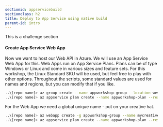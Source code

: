```yaml
---
sectionid: appservicebuild
sectionclass: h2
title: Deploy to App Service using native build
parent-id: intro
---
```


This is a challenge section


#### Create App Service Web App

Now we want to host our Web API in Azure. We will use an App Service Web App for this. Web Apps run on App Service Plans. Plans can be of type Windows or Linux and come in various sizes and feature sets. For this workshop, the Linux Standard SKU will be used, but feel free to play with other options. Throughout the scripts, some standard values are used for names and regions, but you can modify that if you like.

```sh
..\[repo name]> az group create --name appworkshop-group --location westeurope
..\[repo name]> az appservice plan create --name appworkshop-plan --resource-group appworkshop-group --sku S1 --is-linux
```

For the Web App we need a global unique name - put on your creative hat.

```sh
..\[repo name]> az webapp create -g appworkshop-group --name mycreativeuniquename --plan appworkshop-plan --runtime "DOTNETCORE|3.0" --deployment-source-url https://github.com/madsd/apptest --deployment-source-branch master
..\[repo name]> az appservice plan create --name appworkshop-plan --resource-group appworkshop-group --sku S1 --is-linux
```

